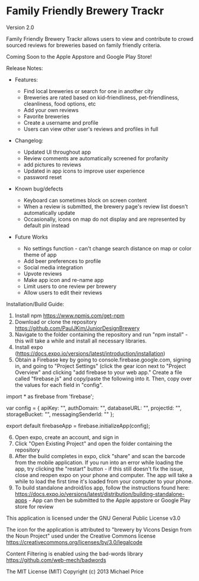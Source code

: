 # Family Friendly Brewery Trackr

Version 2.0

Family Friendly Brewery Trackr allows users to view and contribute to crowd sourced reviews for breweries based on family friendly criteria. 

Coming Soon to the Apple Appstore and Google Play Store!

Release Notes:
- Features:
  - Find local breweries or search for one in another city
  - Breweries are rated based on kid-friendliness, pet-friendliness, cleanliness, food options, etc
  - Add your own reviews
  - Favorite breweries
  - Create a username and profile
  - Users can view other user's reviews and profiles in full 
  
 - Changelog:
   - Updated UI throughout app
   - Review comments are automatically screened for profanity
   - add pictures to reviews
   - Updated in app icons to improve user experience
   - password reset
   
  - Known bug/defects
    - Keyboard can sometimes block on screen content
    - When a review is submitted, the brewery page's review list doesn't automatically update
    - Occasionally, icons on map do not display and are represented by default pin instead
  
  - Future Works
    - No settings function - can't change search distance on map or color theme of app
    - Add beer preferences to profile
    - Social media integration
    - Upvote reviews
    - Make app icon and re-name app
    - Limit users to one review per brewery
    - Allow users to edit their reviews
    
Installation/Build Guide:
1. Install npm https://www.npmjs.com/get-npm
2. Download or clone the repository https://github.com/PaulJKim/JuniorDesignBrewery
3. Navigate to the folder containing the repository and run "npm install" - this will take a while and install all necessary libraries.
4. Install expo (https://docs.expo.io/versions/latest/introduction/installation) 
5. Obtain a Firebase key by going to console.firebase.google.com, signing in, and going to "Project Settings" (click the gear icon next to "Project Overview" and clicking "add firebase to your web app." Create a file called "firebase.js" and copy/paste the following into it. Then, copy over the values for each field in "config". 

import * as firebase from 'firebase';

var config = {
  apiKey: "",
  authDomain: "",
  databaseURL: "",
  projectId: "",
  storageBucket: "",
  messagingSenderId: ""
};

export default firebaseApp = firebase.initializeApp(config);

6. Open expo, create an account, and sign in
7. Click "Open Existing Project" and open the folder containing the repository
8. After the build completes in expo, click "share" and scan the barcode from the mobile application. If you run into an error while loading the app, try clicking the "restart" button - if this still doesn't fix the issue, close and reopen expo on your phone and computer. The app will take a while to load the first time it's loaded from your computer to your phone. 
9. To build standalone android/ios app, follow the instructions found here: 
  https://docs.expo.io/versions/latest/distribution/building-standalone-apps - App can then be submitted to the Apple appstore or Google Play store for review
  
This application is licensed under the GNU General Public License v3.0
  
The icon for the application is attributed to "brewery by Vicons Design from the Noun Project" used under the Creative Commons license https://creativecommons.org/licenses/by/3.0/legalcode


Content Filtering is enabled using the bad-words library
https://github.com/web-mech/badwords

The MIT License (MIT)
Copyright (c) 2013 Michael Price
